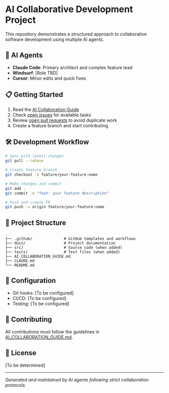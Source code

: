 # AI Collaborative Development Project

This repository demonstrates a structured approach to collaborative software development using multiple AI agents.

## 🤖 AI Agents

- **Claude Code**: Primary architect and complex feature lead
- **Windsurf**: [Role TBD]
- **Cursor**: Minor edits and quick fixes

## 📋 Getting Started

1. Read the [AI Collaboration Guide](AI_COLLABORATION_GUIDE.md)
2. Check [open issues](../../issues) for available tasks
3. Review [open pull requests](../../pulls) to avoid duplicate work
4. Create a feature branch and start contributing

## 🛠 Development Workflow

```bash
# Sync with latest changes
git pull --rebase

# Create feature branch
git checkout -b feature/your-feature-name

# Make changes and commit
git add .
git commit -m "feat: your feature description"

# Push and create PR
git push -u origin feature/your-feature-name
```

## 📁 Project Structure

```
.
├── .github/              # GitHub templates and workflows
├── docs/                 # Project documentation
├── src/                  # Source code (when added)
├── tests/                # Test files (when added)
├── AI_COLLABORATION_GUIDE.md
├── CLAUDE.md
└── README.md
```

## 🔧 Configuration

- Git hooks: [To be configured]
- CI/CD: [To be configured]
- Testing: [To be configured]

## 📝 Contributing

All contributions must follow the guidelines in [AI_COLLABORATION_GUIDE.md](AI_COLLABORATION_GUIDE.md).

## 📄 License

[To be determined]

---

*Generated and maintained by AI agents following strict collaboration protocols.*